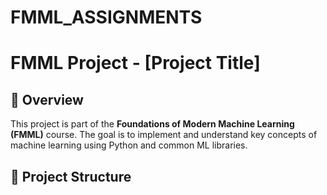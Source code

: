 # FMML_ASSIGNMENTS
# FMML Project - [Project Title]

## 📘 Overview
This project is part of the **Foundations of Modern Machine Learning (FMML)** course. The goal is to implement and understand key concepts of machine learning using Python and common ML libraries.

## 📂 Project Structure

